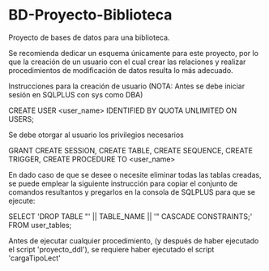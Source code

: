 # BD-Proyecto-Biblioteca
Proyecto de bases de datos para una biblioteca.

Se recomienda dedicar un esquema únicamente para este proyecto, por lo que la creación de un usuario con el cual crear las relaciones y realizar procedimientos de modificación de datos resulta lo más adecuado.

Instrucciones para la creación de usuario (NOTA: Antes se debe iniciar sesión en SQLPLUS con sys como DBA)


CREATE USER <user_name> IDENTIFIED BY <password>
QUOTA UNLIMITED ON USERS;


Se debe otorgar al usuario los privilegios necesarios


GRANT CREATE SESSION, CREATE TABLE, CREATE SEQUENCE, CREATE TRIGGER, CREATE PROCEDURE TO <user_name>  


En dado caso de que se desee o necesite eliminar todas las tablas creadas, se puede emplear la siguiente instrucción para copiar el conjunto de comandos resultantos y pregarlos en la consola de SQLPLUS para que se ejecute:


SELECT 'DROP TABLE "' || TABLE_NAME || '" CASCADE CONSTRAINTS;' FROM user_tables;


Antes de ejecutar cualquier procedimiento, (y después de haber ejecutado el script 'proyecto_ddl'), se requiere haber ejecutado el script 'cargaTipoLect'


